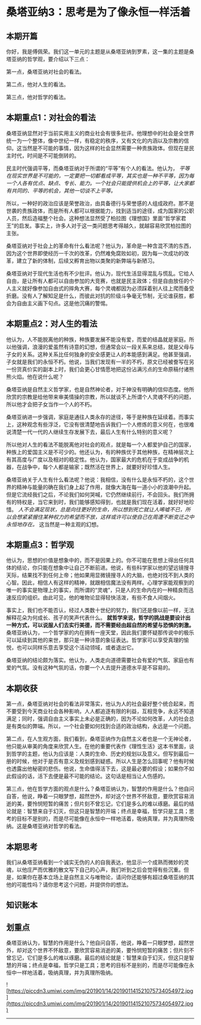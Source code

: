 # 桑塔亚纳3：思考是为了像永恒一样活着

## 本期开篇

你好，我是傅佩荣。我们这一单元的主题是从桑塔亚纳到罗素，这一集的主题是桑塔亚纳的哲学观，要介绍以下三点：

第一点，桑塔亚纳对社会的看法。

第二点，他对人生的看法。

第三点，他对哲学的看法。

## 本期重点1：对社会的看法

桑塔亚纳显然对于当前实用主义的商业社会有很多批评。他理想中的社会是全世界统一为一个整体，像中世纪一样，有稳定的秩序，又有文化的内涵以及宗教的信仰。这当然是不可能的事情，因为这样的社会显然需要一种贵族政体。但现在是民主时代，时间是不可能倒转的。

民主时代强调平等，而桑塔亚纳对于所谓的“平等”有个人的看法。他认为， *平等在现实世界是不可能的，一定要把一切都看成平等，其实也是一种不平等，因为每一个人各有优点、缺点、专长、能力。一个社会只能提供机会上的平等，让大家都有共同的、平等的机会，其他一切谈不上平等。*

所以，一种好的政治应该是荣誉政治，由具备德行与荣誉感的人组成政府。那不是世袭的贵族政体，而是所有人都可以根据能力，找到适当的途径，成为国家的公职人员，然后造福整个社会。这种想法显然受了柏拉图《理想国》里面“哲学家君王”的启发。事实上，许多人对于这一类问题思考得越久，就越容易欣赏柏拉图的主张。

桑塔亚纳对于社会上的革命有什么看法呢？他认为，革命是一种含混不清的东西，因为这个世界即使经历一千次的改革，仍然难免腐败如初，因为每一次成功的改革，建立了新的体制，后续又孵育出物以类聚的新弊端与新陋习。

桑塔亚纳对于现代生活也有不少批评。他认为，现代生活显得混乱与慌乱。它给人自由，是让所有人都可以自由参加的大竞赛，也就是民主政体；但是自由放任的个人主义就好像参加自由式的摔角大赛，每个灵魂都因为必须踩着别人往上爬而备受折磨。没有人了解知足是什么，而彼此对抗的阶级斗争毫无节制，无论谁获胜，都会为自由主义画下句点。这是他沉痛的警惕。

## 本期重点2：对人生的看法

他认为，人不能脱离他的种族，种族要发展不能没有爱，而爱的结晶就是家庭。所以他强调，浪漫的爱虽然有诗意的幻想，但通常会以一段关系来总结，就是父母与子女的关系。这种关系比任何独身的安全感更让人的本能感到满足。他甚至强调，子女就是我们的永恒不朽。他说，当我们发现有一半的不朽，原文已经被誊写在另一份货真价实的副本上时，我们会更心甘情愿地把这份沾满污点的生命原稿付诸熊熊火焰。他在说什么呢？

桑塔亚纳是自然主义哲学家，也是自然神论者，对于神没有明确的信仰态度。他所欣赏的宗教是给他带来审美情操的宗教，所以就谈不上所谓个人灵魂不朽的问题，所以他才会把子女当作一个人的不朽。

桑塔亚纳进一步强调，家庭是通往人类永存的途径，等于是种族在延续着。而事实上，这种观念有些浮泛，它没有很清楚地告诉我们一个人修炼的意义何在，也很难说清楚一代一代的人继续生存发展下去，最后人生有什么特别的意义呢？

所以他对人生的看法不能脱离他对社会的观点，就是每一个人都爱护自己的国家，种族上的爱国主义是不可少的。他还认为，有的种族优于其他种族，在精神层次上有其高度与广度以及相对的稳定性。他认为，国家最大的危机在于变成战争的机器，在战争中，每个人都是输家；既然活在世界上，就要好好珍惜人生。

桑塔亚纳关于人生有什么看法呢？他说：我相信，没有什么是永恒不朽的，这个世界的精神与能量的确在我们身上起了作用，就像大海在每一道小小的浪潮中升起。但是它流经我们之后，不论我们如何哭喊，它仍然继续前行，不会回头。我们所拥有的特权是，当它来到时，我们能够感知得到，也就是我们现在活着，就好好地珍惜。 *人不会满足现状，总是向往更好的生命，所以想到死亡就让人唏嘘不已，所以会想紧紧握住某种权力的希望而不放，这样或许可以使自己在周遭不断变迁之中永恒地存在。* 这当然是一种主观的幻想。

## 本期重点3：哲学观

他认为，思想的价值是想象中的，而不是因果上的。你不可能在思想上得出任何具体的结论，你只能在想象中让自己不断前进。他说，有些科学家以他的望远镜搜寻天际，结果找不到任何上帝；他如果用显微镜搜寻人的大脑，也绝对找不到人类的心智。因此，相信人有这样的精神，就跟相信魔法没有两样。心理学家能观察到的唯一的事实是物理上的事实，而所谓的“灵魂”，只是人的生命内在的一种精良而迅速反应的组织。由此可见，他的唯物论显得轻快活泼，有些不食人间烟火。

事实上，我们也不能否认，经过人类数十世纪的努力，我们还是像以前一样，无法解释花朵为何成长、孩子的笑声代表什么。 **就哲学来说，哲学的挑战是要设计出一种方式，可以说服人们去实行美德，而不需要经由超自然的希望与恐惧的刺激。** 桑塔亚纳认为，一个哲学家的内在拥有一座天堂，因此我们要怀疑那传说中的极乐可以延续到其他的来世，那只是一种诗意的象征表达。哲学家可以享受真理的愉悦，也可以同样乐意去享受这个活动领域，或者退出它。

桑塔亚纳的结论颇为落实。他认为，人类走向道德需要社会有爱的气氛、家庭也有爱的气氛。没有这种气氛的话，你要一个人去提升道德水平是不容易的。

## 本期收获

第一点，桑塔亚纳对社会的看法非常落实，他认为人的社会最好整个统合起来，而不要受到今天商业社会各种影响，人人都追逐有限的利益，互相竞争，永远不知道满足；同时，强调自由主义事实上未必是正确的，因为不论如何改革，人的社会总是有类似的弊端。所以，一个社会要如何找到合适的政治结构，永远是一个问题。

第二点，在人生观方面，我们看到，桑塔亚纳作为自然主义者也是一个无神论者，他只能从审美的角度来欣赏人生。在他的重要代表作《理性生活》这本书里面，谈到哲学的主题，他认为应该是：人类的生命、历史的规划以及意义。但写到最后一册的时候，他对于是否有意义及规划感到疑惑。所以人生是怎么回事呢？他有时候也透露出他秘密的悲伤。他说，生命值得活下去，这是最必要的假设；如果你不如此假设的话，活下去便是最不可能的结论。这句话是相当让人伤感的。

第三点，他在哲学方面的观点是什么？桑塔亚纳认为，智慧的作用是什么？他自问自答，他说，睁着一只眼梦想，超然世外，却对这个世界不怀敌意，要欣赏容易消逝的美，要怜悯短暂的痛苦；但片刻不曾忘记，它们是多么的难以琢磨。最后的结论就是：智慧来自于幻灭，但这只是智慧的开端；终点是幸福，哲学只是工具；思考的目标不是别的，而是尽可能像在永恒中一样地活着，吸纳真理，并为真理所吸纳。这是桑塔亚纳对哲学的看法。

## 本期思考

我们从桑塔亚纳看到一个诚实无伪的人的自我表达，他显示一个成熟而微妙的灵魂，以他庄严而优雅的散文写下自己的心声，我们听到之后会觉得有些沉重。但是，如果你在基本立场上是自然主义与唯物论，请问你还能够有超过桑塔亚纳的其他的可能性吗？请你思考这个问题，并提供你的想法。

## 知识账本

## 划重点

桑塔亚纳认为，智慧的作用是什么？他自问自答，他说，睁着一只眼梦想，超然世外，却对这个世界不怀敌意，要欣赏容易消逝的美，要怜悯短暂的痛苦；但片刻不曾忘记，它们是多么的难以琢磨。最后的结论就是：智慧来自于幻灭，但这只是智慧的开端；终点是幸福，哲学只是工具；思考的目标不是别的，而是尽可能像在永恒中一样地活着，吸纳真理，并为真理所吸纳。

![https://piccdn3.umiwi.com/img/201901/14/201901141521075734054972.jpg](https://piccdn3.umiwi.com/img/201901/14/201901141521075734054972.jpg)

---
